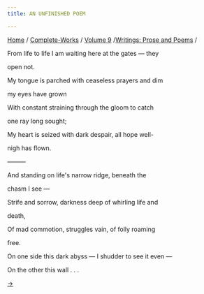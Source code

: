 ```yaml
---
title: AN UNFINISHED POEM

---
```



[Home](../../../index.htm) / [Complete-Works](../../complete_works.htm)
/ [Volume 9](../volume_9_contents.htm) /[Writings: Prose and
Poems](writings_prose_and_poems_contents.htm) /



From life to life I am waiting here at the gates — they

open not.

My tongue is parched with ceaseless prayers and dim

my eyes have grown

With constant straining through the gloom to catch

one ray long sought;

My heart is seized with dark despair, all hope well-

nigh has flown.

———

And standing on life's narrow ridge, beneath the

chasm I see —

Strife and sorrow, darkness deep of whirling life and

death,

Of mad commotion, struggles vain, of folly roaming

free.

On one side this dark abyss — I shudder to see it even —

On the other this wall . . .

[→](bhartriharis_verses.htm)


